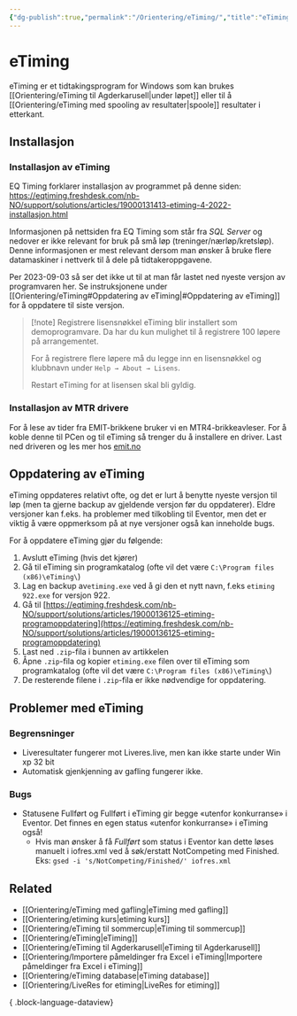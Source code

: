 ```yaml
---
{"dg-publish":true,"permalink":"/Orientering/eTiming/","title":"eTiming","tags":["etiming"]}
---
```



# eTiming
eTiming er et tidtakingsprogram for Windows som kan brukes [[Orientering/eTiming til Agderkarusell\|under løpet]] eller til å [[Orientering/eTiming med spooling av resultater\|spoole]] resultater i etterkant.

## Installasjon

### Installasjon av eTiming
EQ Timing forklarer installasjon av programmet på denne siden: <https://eqtiming.freshdesk.com/nb-NO/support/solutions/articles/19000131413-etiming-4-2022-installasjon.html>

Informasjonen på nettsiden fra EQ Timing som står fra *SQL Server* og nedover er ikke relevant for bruk på små løp (treninger/nærløp/kretsløp). Denne informasjonen er mest relevant dersom man ønsker å bruke flere datamaskiner i nettverk til å dele på tidtakeroppgavene.

Per 2023-09-03 så ser det ikke ut til at man får lastet ned nyeste versjon av programvaren her. Se instruksjonene under [[Orientering/eTiming#Oppdatering av eTiming\|#Oppdatering av eTiming]] for å oppdatere til siste versjon.

>[!note] Registrere lisensnøkkel
>eTiming blir installert som demoprogramvare. Da har du kun mulighet til å registrere 100 løpere på arrangementet.
>
> For å registrere flere løpere må du legge inn en lisensnøkkel og klubbnavn under `Help → About → Lisens`.
>
>Restart eTiming for at lisensen skal bli gyldig.

### Installasjon av MTR drivere
For å lese av tider fra EMIT-brikkene bruker vi en MTR4-brikkeavleser. For å koble denne til PCen og til eTiming så trenger du å installere en driver. Last ned driveren og les mer hos [emit.no](https://emit.no/support-base/emit-mini-time-recorder-mtr4/)

## Oppdatering av eTiming
eTiming oppdateres relativt ofte, og det er lurt å benytte nyeste versjon til løp (men ta gjerne backup av gjeldende versjon før du oppdaterer). Eldre versjoner kan f.eks. ha problemer med tilkobling til Eventor, men det er viktig å være oppmerksom på at nye versjoner også kan inneholde bugs.

For å oppdatere eTiming gjør du følgende:
1. Avslutt eTiming (hvis det kjører)
2. Gå til eTiming sin programkatalog (ofte vil det være `C:\Program files (x86)\eTiming\`)
3. Lag en backup av`etiming.exe` ved å gi den et nytt navn, f.eks `etiming 922.exe` for versjon 922.
4. Gå til [https://eqtiming.freshdesk.com/nb-NO/support/solutions/articles/19000136125-etiming-programoppdatering](https://eqtiming.freshdesk.com/nb-NO/support/solutions/articles/19000136125-etiming-programoppdatering)
5. Last ned `.zip`-fila i bunnen av artikkelen
6. Åpne `.zip`-fila og kopier `etiming.exe` filen over til eTiming som programkatalog (ofte vil det være `C:\Program files (x86)\eTiming\`)
7. De resterende filene i `.zip`-fila er ikke nødvendige for oppdatering.

## Problemer med eTiming

### Begrensninger
- Liveresultater fungerer mot Liveres.live, men kan ikke starte under Win xp 32 bit
- Automatisk gjenkjenning av gafling fungerer ikke.

### Bugs
- Statusene Fullført og Fullført i eTiming gir begge «utenfor konkurranse» i Eventor. Det finnes en egen status «utenfor konkurranse» i eTiming også!
	- Hvis man ønsker å få *Fullført* som status i Eventor kan dette løses manuelt i iofres.xml ved å søk/erstatt NotCompeting med Finished. Eks: `gsed -i 's/NotCompeting/Finished/' iofres.xml`

## Related
- [[Orientering/eTiming med gafling\|eTiming med gafling]]
- [[Orientering/etiming kurs\|etiming kurs]]
- [[Orientering/eTiming til sommercup\|eTiming til sommercup]]
- [[Orientering/eTiming\|eTiming]]
- [[Orientering/eTiming til Agderkarusell\|eTiming til Agderkarusell]]
- [[Orientering/Importere påmeldinger fra Excel i eTiming\|Importere påmeldinger fra Excel i eTiming]]
- [[Orientering/eTiming database\|eTiming database]]
- [[Orientering/LiveRes for etiming\|LiveRes for etiming]]

{ .block-language-dataview}
